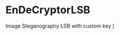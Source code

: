 # EnDeCryptorLSB
Image Steganography LSB with custom key
[!](https://raw.githubusercontent.com/lorzen11/EnDeCryptorLSB/refs/heads/main/Preview.png)
